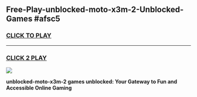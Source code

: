 
## Free-Play-unblocked-moto-x3m-2-Unblocked-Games #afsc5
<h3>
<a href="https://news.freeplayer.one?title=unblocked-moto-x3m-2&ref=8M">CLICK TO PLAY</a></h3>
<hr>

<h3>
<a href="https://news.freeplayer.one?title=unblocked-moto-x3m-2&ref=8M">CLICK 2 PLAY</a>
  
</h3>

<a href="https://news.freeplayer.one?title=unblocked-moto-x3m-2&ref=8M"><img src="https://clearcache.store/games.png"></a>


**unblocked-moto-x3m-2 games unblocked: Your Gateway to Fun and Accessible Online Gaming**
